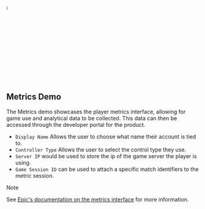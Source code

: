 <a href="/com.playeveryware.eos/README.md"><img src="/com.playeveryware.eos/Documentation~/images/PlayEveryWareLogo.gif" alt="README.md" width="5%"/></a>

## **Metrics Demo**
The Metrics demo showcases the player metrics interface, allowing for game use and analytical data to be collected. This data can then be accessed through the developer portal for the product.
- ``Display Name`` Allows the user to choose what name their account is tied to.
- ``Controller Type`` Allows the user to select the control type they use.
- ``Server IP`` would be used to store the ip of the game server the player is using.
- ``Game Session ID`` can be used to attach a specific match identifiers to the metric session.


> [!NOTE]
> See [Epic's documentation on the metrics interface](https://dev.epicgames.com/docs/game-services/eos-metrics-interface) for more information.
